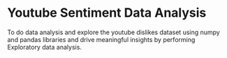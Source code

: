 # Youtube Sentiment Data Analysis
  To do data analysis and explore the youtube dislikes dataset using numpy and pandas libraries and drive  meaningful insights by performing Exploratory data analysis.
